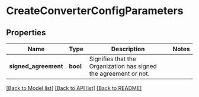 # CreateConverterConfigParameters

## Properties
Name | Type | Description | Notes
------------ | ------------- | ------------- | -------------
**signed_agreement** | **bool** | Signifies that the Organization has signed the agreement or not. | 

[[Back to Model list]](../README.md#documentation-for-models) [[Back to API list]](../README.md#documentation-for-api-endpoints) [[Back to README]](../README.md)


